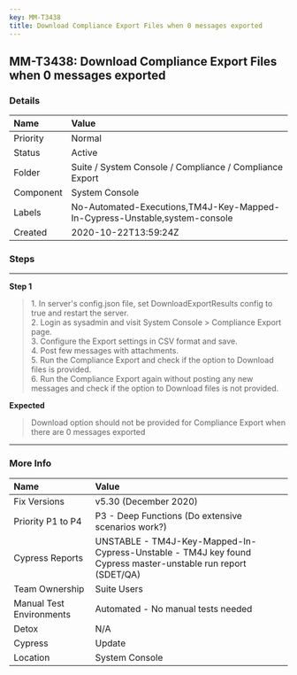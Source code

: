 ```yaml
---
key: MM-T3438
title: Download Compliance Export Files when 0 messages exported
---
```


## MM-T3438: Download Compliance Export Files when 0 messages exported

### Details

| Name      | Value                                                                      |
| :-------- | :------------------------------------------------------------------------- |
| Priority  | Normal                                                                     |
| Status    | Active                                                                     |
| Folder    | Suite / System Console / Compliance / Compliance Export                    |
| Component | System Console                                                             |
| Labels    | No-Automated-Executions,TM4J-Key-Mapped-In-Cypress-Unstable,system-console |
| Created   | 2020-10-22T13:59:24Z                                                       |

### Steps

<hr/>

**Step 1**

> <article>1. In server's config.json file, set DownloadExportResults config to true and restart the server.<br>2. Login as sysadmin and visit System Console &gt; Compliance Export page.<br>3. Configure the Export settings in CSV format and save.<br>4. Post few messages with attachments.<br>5. Run the Compliance Export and check if the option to Download files is provided.<br>6. Run the Compliance Export again without posting any new messages and check if the option to Download files is not provided.&nbsp;</article>

**Expected**

> <article>Download option should not be provided for Compliance Export when there are 0 messages exported</article>

<hr/>

### More Info

| Name                     | Value                                                                                                        |
| :----------------------- | :----------------------------------------------------------------------------------------------------------- |
| Fix Versions             | v5.30 (December 2020)                                                                                        |
| Priority P1 to P4        | P3 - Deep Functions (Do extensive scenarios work?)                                                           |
| Cypress Reports          | UNSTABLE - TM4J-Key-Mapped-In-Cypress-Unstable - TM4J key found Cypress master-unstable run report (SDET/QA) |
| Team Ownership           | Suite Users                                                                                                  |
| Manual Test Environments | Automated - No manual tests needed                                                                           |
| Detox                    | N/A                                                                                                          |
| Cypress                  | Update                                                                                                       |
| Location                 | System Console                                                                                               |
